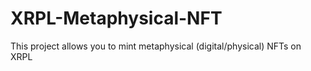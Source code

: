 # XRPL-Metaphysical-NFT
This project allows you to mint metaphysical (digital/physical) NFTs on XRPL
